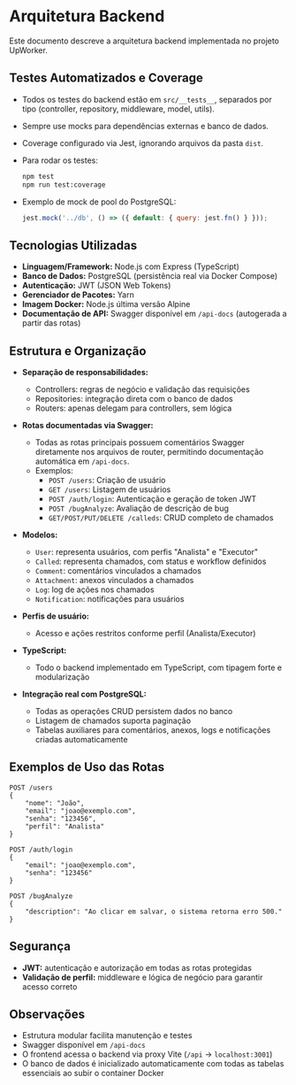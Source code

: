 

# Arquitetura Backend

Este documento descreve a arquitetura backend implementada no projeto UpWorker.


## Testes Automatizados e Coverage
- Todos os testes do backend estão em `src/__tests__`, separados por tipo (controller, repository, middleware, model, utils).
- Sempre use mocks para dependências externas e banco de dados.
- Coverage configurado via Jest, ignorando arquivos da pasta `dist`.
- Para rodar os testes:
	```bash
	npm test
	npm run test:coverage
	```

- Exemplo de mock de pool do PostgreSQL:
	```js
	jest.mock('../db', () => ({ default: { query: jest.fn() } }));
	```

## Tecnologias Utilizadas

- **Linguagem/Framework:** Node.js com Express (TypeScript)
- **Banco de Dados:** PostgreSQL (persistência real via Docker Compose)
- **Autenticação:** JWT (JSON Web Tokens)
- **Gerenciador de Pacotes:** Yarn
- **Imagem Docker:** Node.js última versão Alpine
- **Documentação de API:** Swagger disponível em `/api-docs` (autogerada a partir das rotas)



## Estrutura e Organização

- **Separação de responsabilidades:**
	- Controllers: regras de negócio e validação das requisições
	- Repositories: integração direta com o banco de dados
	- Routers: apenas delegam para controllers, sem lógica

- **Rotas documentadas via Swagger:**
	- Todas as rotas principais possuem comentários Swagger diretamente nos arquivos de router, permitindo documentação automática em `/api-docs`.
	- Exemplos:
		- `POST /users`: Criação de usuário
		- `GET /users`: Listagem de usuários
		- `POST /auth/login`: Autenticação e geração de token JWT
		- `POST /bugAnalyze`: Avaliação de descrição de bug
		- `GET/POST/PUT/DELETE /calleds`: CRUD completo de chamados

- **Modelos:**
	- `User`: representa usuários, com perfis "Analista" e "Executor"
	- `Called`: representa chamados, com status e workflow definidos
	- `Comment`: comentários vinculados a chamados
	- `Attachment`: anexos vinculados a chamados
	- `Log`: log de ações nos chamados
	- `Notification`: notificações para usuários

- **Perfis de usuário:**
	- Acesso e ações restritos conforme perfil (Analista/Executor)

- **TypeScript:**
	- Todo o backend implementado em TypeScript, com tipagem forte e modularização

- **Integração real com PostgreSQL:**
	- Todas as operações CRUD persistem dados no banco
	- Listagem de chamados suporta paginação
	- Tabelas auxiliares para comentários, anexos, logs e notificações criadas automaticamente

## Exemplos de Uso das Rotas

```http
POST /users
{
	"nome": "João",
	"email": "joao@exemplo.com",
	"senha": "123456",
	"perfil": "Analista"
}

POST /auth/login
{
	"email": "joao@exemplo.com",
	"senha": "123456"
}

POST /bugAnalyze
{
	"description": "Ao clicar em salvar, o sistema retorna erro 500."
}
```

## Segurança

- **JWT:** autenticação e autorização em todas as rotas protegidas
- **Validação de perfil:** middleware e lógica de negócio para garantir acesso correto


## Observações

- Estrutura modular facilita manutenção e testes
- Swagger disponível em `/api-docs`
- O frontend acessa o backend via proxy Vite (`/api` → `localhost:3001`)
- O banco de dados é inicializado automaticamente com todas as tabelas essenciais ao subir o container Docker
